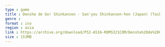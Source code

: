 ```yaml
---
type : game
title : Densha de Go! Shinkansen - San'you Shinkansen-hen (Japan) (Taikenban)
genre : 
format : iso
region : asia
link : https://archive.org/download/PS2-ASIA-ROMS321COM/Densha%20de%20Go%21%20Shinkansen%20-%20San%27you%20Shinkansen-hen%20%28Japan%29%20%28Taikenban%29.7z
size : 153MB
---
```

